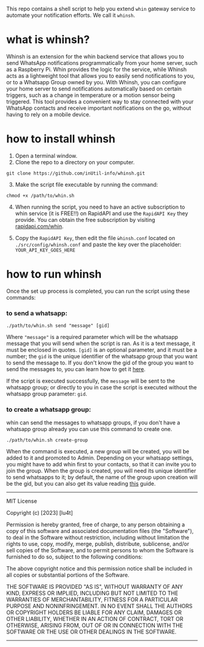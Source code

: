 

This repo contains a shell script to help you extend `whin` gateway service to automate your notification efforts. We call it `whinsh`.

# what is whinsh?

Whinsh is an extension for the whin backend service that allows you to send WhatsApp notifications programmatically from your home server, such as a Raspberry Pi. Whin provides the logic for the service, while Whinsh acts as a lightweight tool that allows you to easily send notifications to you, or to a Whatsapp Group owned by you. 
With Whinsh, you can configure your home server to send notifications automatically based on certain triggers, such as a change in temperature or a motion sensor being triggered. This tool provides a convenient way to stay connected with your WhatsApp contacts and receive important notifications on the go, without having to rely on a mobile device.



# how to install whinsh

1. Open a terminal window.
2. Clone the repo to a directory on your computer.

```
git clone https://github.com/inUtil-info/whinsh.git
```

3. Make the script file executable by running the command:
    
```
chmod +x /path/to/whin.sh
```

4. When running the script, you need to have an active subscription to whin service (it is FREE!!) on RapidAPI and use the `RapidAPI Key` they provide. You can obtain the free subscription by visiting [rapidapi.com/whin](https://rapidapi.com/inutil-inutil-default/api/whin2).

5. Copy the `RapidAPI Key`, then edit the file `ẁhinsh.conf` located on `./src/config/whinsh.conf` and paste the key over the placeholder: `YOUR_API_KEY_GOES_HERE`

# how to run whinsh

Once the set up process is completed, you can run the script using these commands:

### to send a whatsapp:
```
./path/to/whin.sh send "message" [gid]
```

Where `"message"` is a required parameter which will be the whatsapp message that you will send when the script is ran. As it is a text message, it must be enclosed in quotes. `[gid]` is an optional parameter, and it must be a number; the `gid` is the unique identifier of the whatsapp group that you want to send the message to. If you don't know the gid of the group you want to send the messages to, you can learn how to get it [here](https://rapidapi.com/inutil-inutil-default/api/whin2/tutorials/how-to-use-the-groups-category-to-send-and-receive-whatsapps-to%2Ffrom-groups%3F-1).

If the script is executed successfully, the `message` will be sent to the whatsapp group; or directly to you in case the script is executed without the whatsapp group parameter: `gid`.


### to create a whatsapp group:
whin can send the messages to whatsapp groups, if you don't have a whatsapp group already you can use this command to create one. 

```
./path/to/whin.sh create-group
```

When the command is executed, a new group will be created, you will be added to it and promoted to Admin. Depending on your whatsapp settings, you might have to add whin first to your contacts, so that it can invite you to join the group.
When the group is created, you will need its unique identifier to send whatsapps to it; by default, the name of the group upon creation will be the gid, but you can also get its value reading [this](https://rapidapi.com/inutil-inutil-default/api/whin2/tutorials/how-to-use-the-groups-category-to-send-and-receive-whatsapps-to%2Ffrom-groups%3F-1) guide.




---


MIT License

Copyright (c) [2023] [lu4t]

Permission is hereby granted, free of charge, to any person obtaining a copy of this software and associated documentation files (the "Software"), 
to deal in the Software without restriction, including without limitation the rights to use, copy, modify, merge, publish, distribute, sublicense, 
and/or sell copies of the Software, and to permit persons to whom the Software is furnished to do so, subject to the following conditions:

The above copyright notice and this permission notice shall be included in all copies or substantial portions of the Software.

THE SOFTWARE IS PROVIDED "AS IS", WITHOUT WARRANTY OF ANY KIND, EXPRESS OR IMPLIED, INCLUDING BUT NOT LIMITED TO THE WARRANTIES OF MERCHANTABILITY, 
FITNESS FOR A PARTICULAR PURPOSE AND NONINFRINGEMENT. IN NO EVENT SHALL THE AUTHORS OR COPYRIGHT HOLDERS BE LIABLE FOR ANY CLAIM, DAMAGES OR OTHER 
LIABILITY, WHETHER IN AN ACTION OF CONTRACT, TORT OR OTHERWISE, ARISING FROM, OUT OF OR IN CONNECTION WITH THE SOFTWARE OR THE USE OR OTHER DEALINGS IN THE SOFTWARE.


---

